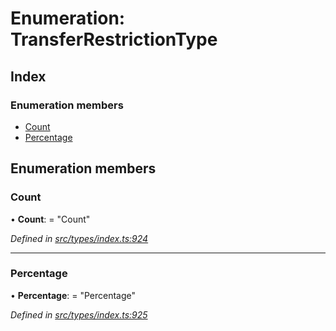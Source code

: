 # Enumeration: TransferRestrictionType

## Index

### Enumeration members

* [Count](transferrestrictiontype.md#count)
* [Percentage](transferrestrictiontype.md#percentage)

## Enumeration members

###  Count

• **Count**: = "Count"

*Defined in [src/types/index.ts:924](https://github.com/PolymathNetwork/polymesh-sdk/blob/23062de4/src/types/index.ts#L924)*

___

###  Percentage

• **Percentage**: = "Percentage"

*Defined in [src/types/index.ts:925](https://github.com/PolymathNetwork/polymesh-sdk/blob/23062de4/src/types/index.ts#L925)*
